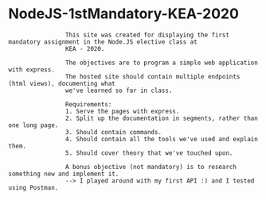 # NodeJS-1stMandatory-KEA-2020
                    This site was created for displaying the first mandatory assignment in the Node.JS elective class at
                    KEA - 2020.
                    
                    The objectives are to program a simple web application with express.
                    The hosted site should contain multiple endpoints (html views), documenting what
                    we've learned so far in class.
                    
                    Requirements:
                    1. Serve the pages with express.
                    2. Split up the documentation in segments, rather than one long page.
                    3. Should contain commands.
                    4. Should contain all the tools we've used and explain them.
                    5. Should cover theory that we've touched upon.
                   
                    A bonus objective (not mandatory) is to research something new and implement it.
                    --> I played around with my first API :) and I tested using Postman.
                    

